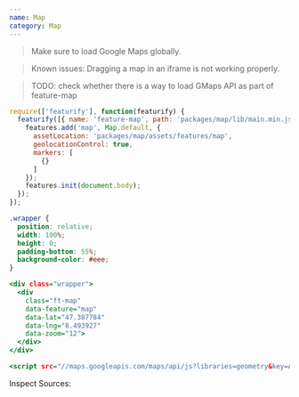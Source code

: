 ```yaml
---
name: Map
category: Map
---
```


>Make sure to load Google Maps globally.

>Known issues:
Dragging a map in an iframe is not working properly.

>TODO:
check whether there is a way to load GMaps API as part of feature-map

```types.js
require(['featurify'], function(featurify) {
  featurify([{ name: 'feature-map', path: 'packages/map/lib/main.min.js' }, 'base', 'base.features'], function(Map, base, features) {
    features.add('map', Map.default, {
      assetLocation: 'packages/map/assets/features/map',
      geolocationControl: true,
      markers: [
        {}
      ]
    });
    features.init(document.body);
  });
});
```
```types.css
.wrapper {
  position: relative;
  width: 100%;
  height: 0;
  padding-bottom: 55%;
  background-color: #eee;
}
```
```types.html
<div class="wrapper">
  <div
    class="ft-map"
    data-feature="map"
    data-lat="47.387784"
    data-lng="8.493927"
    data-zoom="12">
  </div>
</div>

<script src="//maps.googleapis.com/maps/api/js?libraries=geometry&key=AIzaSyAtOJRO17DPX-JK2Vps9RYCY756RogmoAA"></script>
```

Inspect Sources:
```src:../src/index.js
```
```src:../src/style.scss
```
```types:../lib/style.css hidden
```

